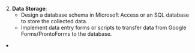 2. **Data Storage**:
   - Design a database schema in Microsoft Access or an SQL database to store the collected data.
   - Implement data entry forms or scripts to transfer data from Google Forms/ProntoForms to the database.
- 